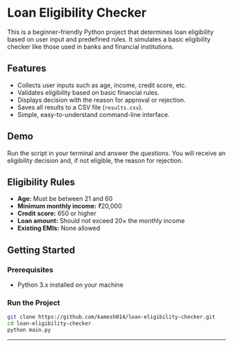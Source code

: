 # Loan Eligibility Checker

This is a beginner-friendly Python project that determines loan eligibility based on user input and predefined rules. It simulates a basic eligibility checker like those used in banks and financial institutions.

## Features

- Collects user inputs such as age, income, credit score, etc.
- Validates eligibility based on basic financial rules.
- Displays decision with the reason for approval or rejection.
- Saves all results to a CSV file (`results.csv`).
- Simple, easy-to-understand command-line interface.

## Demo

Run the script in your terminal and answer the questions. You will receive an eligibility decision and, if not eligible, the reason for rejection.

## Eligibility Rules

- **Age:** Must be between 21 and 60
- **Minimum monthly income:** ₹20,000
- **Credit score:** 650 or higher
- **Loan amount:** Should not exceed 20× the monthly income
- **Existing EMIs:** None allowed

## Getting Started

### Prerequisites

- Python 3.x installed on your machine

### Run the Project

```bash
git clone https://github.com/kamesh014/loan-eligibility-checker.git
cd loan-eligibility-checker
python main.py
```

---
 
 
